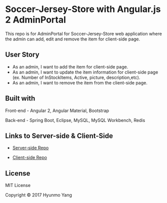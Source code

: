 # Soccer-Jersey-Store with Angular.js 2 AdminPortal

This repo is for AdminPortal for Soccer-Jersey-Store web application where the admin can add, edit and remove the item for client-side page.

## User Story

- As an admin, I want to add the item for client-side page.
- As an admin, I want to update the item information for client-side page 
 (ex. Number of InStockItems, Active, picture, description,etc).
- As an admin, I want to remove the item from the client-side page.

## Built with

Front-end - Angular 2, Angular Material, Bootstrap

Back-end - Spring Boot, Eclipse, MySQL, MySQL Workbench, Redis

## Links to Server-side & Client-Side

- [Server-side Repo](https://github.com/yhmgood0130/soccerjersey-server-with-spring-boot)

- [Client-side Repo](https://github.com/yhmgood0130/soccer-jersey-store-with-angular-2-client)


## License
MIT License

Copyright © 2017 Hyunmo Yang
